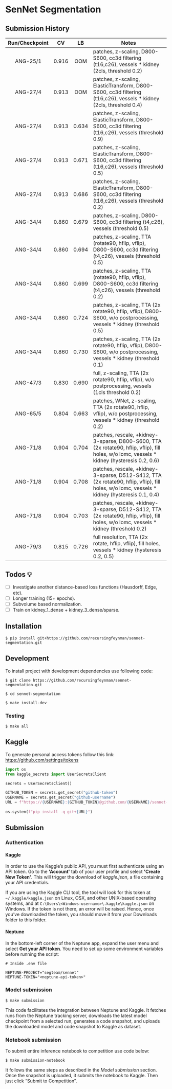 # SenNet Segmentation

## Submission History

| Run/Checkpoint |   CV  |   LB  | Notes |
|:--------------:|:-----:|:-----:|-------|
|    ANG-25/1    | 0.916 |  OOM  | patches, z-scaling, D800-S600, cc3d filtering (t16,c26), vessels * kidney (2cls, threshold 0.2) |
|    ANG-27/4    | 0.913 |  OOM  | patches, z-scaling, ElasticTransform, D800-S600, cc3d filtering (t16,c26), vessels * kidney  (2cls, threshold 0.4) |
|    ANG-27/4    | 0.913 | 0.634 | patches, z-scaling, ElasticTransform, D800-S600, cc3d filtering (t16,c26), vessels (threshold 0.9) |
|    ANG-27/4    | 0.913 | 0.671 | patches, z-scaling, ElasticTransform, D800-S600, cc3d filtering (t16,c26), vessels (threshold 0.5) |
|    ANG-27/4    | 0.913 | 0.686 | patches, z-scaling, ElasticTransform, D800-S600, cc3d filtering (t16,c26), vessels (threshold 0.2) |
|    ANG-34/4    | 0.860 | 0.679 | patches, z-scaling, D800-S600, cc3d filtering (t4,c26), vessels (threshold 0.5) |
|    ANG-34/4    | 0.860 | 0.694 | patches, z-scaling, TTA (rotate90, hflip, vflip), D800-S600, cc3d filtering (t4,c26), vessels (threshold 0.5) |
|    ANG-34/4    | 0.860 | 0.699 | patches, z-scaling, TTA (rotate90, hflip, vflip), D800-S600, cc3d filtering (t4,c26), vessels (threshold 0.2) |
|    ANG-34/4    | 0.860 | 0.724 | patches, z-scaling, TTA (2x rotate90, hflip, vflip), D800-S600, w/o postprocessing, vessels * kidney (threshold 0.5) |
|    ANG-34/4    | 0.860 | 0.730 | patches, z-scaling, TTA (2x rotate90, hflip, vflip), D800-S600, w/o postprocessing, vessels * kidney (threshold 0.1) |
|    ANG-47/3    | 0.830 | 0.690 | full, z-scaling, TTA (2x rotate90, hflip, vflip), w/o postprocessing, vessels (1cls threshold 0.2) |
|    ANG-65/5    | 0.804 | 0.663 | patches, WNet, z-scaling, TTA (2x rotate90, hflip, vflip), w/o postprocessing, vessels * kidney (threshold 0.2) |
|    ANG-71/8    | 0.904 | 0.704 | patches, rescale, +kidney-3-sparse, D800-S600, TTA (2x rotate90, hflip, vflip), fill holes, w/o lomc, vessels * kidney (hysteresis 0.2, 0.6)|
|    ANG-71/8    | 0.904 | 0.708 | patches, rescale, +kidney-3-sparse, D512-S412, TTA (2x rotate90, hflip, vflip), fill holes, w/o lomc, vessels * kidney (hysteresis 0.1, 0.4)|
|    ANG-71/8    | 0.904 | 0.703 | patches, rescale, +kidney-3-sparse, D512-S412, TTA (2x rotate90, hflip, vflip), fill holes, w/o lomc, vessels * kidney (threshold 0.2) |
|    ANG-79/3    | 0.815 | 0.726 | full resolution, TTA (2x rotate, hflip, vflip), fill holes, vessels * kidney (hysteresis 0.2, 0.5) |

## Todos 💡

- [ ] Investigate another distance-based loss functions (Hausdorff, Edge, etc).
- [ ] Longer training (15+ epochs).
- [ ] Subvolume based normalization.
- [ ] Train on kidney_1_dense + kidney_3_dense/sparse.

## Installation

```shell
$ pip install git+https://github.com/recursingfeynman/sennet-segmentation.git
```

## Development

To install project with development dependencies use following code:

```shell
$ git clone https://github.com/recursingfeynman/sennet-segmentation.git

$ cd sennet-segmentation

$ make install-dev
```

### Testing

```shell
$ make all
```

## Kaggle
To generate personal access tokens follow this link: https://github.com/settings/tokens

```python
import os
from kaggle_secrets import UserSecretsClient

secrets = UserSecretsClient()

GITHUB_TOKEN = secrets.get_secret("github-token")
USERNAME = secrets.get_secret("github-username")
URL = f"https://{USERNAME}:{GITHUB_TOKEN}@github.com/{USERNAME}/sennet-segmentation.git"
    
os.system(f"pip install -q git+{URL}")
```

## Submission

### Authentication

#### Kaggle

In order to use the Kaggle’s public API, you must first authenticate using an API token. Go to the **'Account'** tab of your user profile and select **'Create New Token'**. This will trigger the download of *kaggle.json*, a file containing your API credentials.

If you are using the Kaggle CLI tool, the tool will look for this token at `~/.kaggle/kaggle.json` on Linux, OSX, and other UNIX-based operating systems, and at `C:\Users\<Windows-username>\.kaggle\kaggle.json` on Windows. If the token is not there, an error will be raised. Hence, once you’ve downloaded the token, you should move it from your Downloads folder to this folder.

#### Neptune

In the bottom-left corner of the Neptune app, expand the user menu and select **Get your API token**. You need to set up some environment variables before running the script:

```dosini
# Inside .env file

NEPTUNE-PROJECT="segteam/sennet"
NEPTUNE-TOKEN="<neptune-api-token>"
```

### Model submission

```shell
$ make submission
```

This code facilitates the integration between Neptune and Kaggle. It fetches runs from the Neptune tracking server, downloads the latest model checkpoint from a selected run, generates a code snapshot, and uploads the downloaded model and code snapshot to Kaggle as dataset.

### Notebook submission
To submit entire inference notebook to competition use code below: 

```shell
$ make submission-notebook
```

It follows the same steps as described in the *Model submission* section. Once the snapshot is uploaded, it submits the notebook to Kaggle. Then just click “Submit to Competition”.
